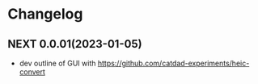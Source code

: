 # Changelog

## NEXT 0.0.01(2023-01-05)

- dev outline of GUI with <https://github.com/catdad-experiments/heic-convert>
